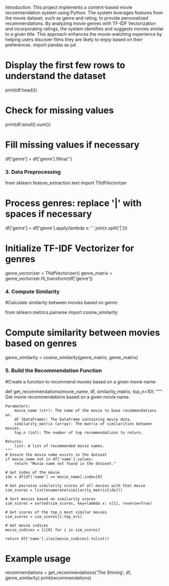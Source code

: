 Introduction:
This project implements a content-based movie recommendation system using Python. The system leverages features from the movie dataset, such as genre and rating, to provide personalized recommendations. By analyzing movie genres with TF-IDF Vectorization and incorporating ratings, the system identifies and suggests movies similar to a given title. This approach enhances the movie-watching experience by helping users discover films they are likely to enjoy based on their preferences.
import pandas as pd
# Display the first few rows to understand the dataset
print(df.head())

# Check for missing values
print(df.isnull().sum())

# Fill missing values if necessary
df['genre'] = df['genre'].fillna('')

### 3. Data Preprocessing


from sklearn.feature_extraction.text import TfidfVectorizer

# Process genres: replace '|' with spaces if necessary
df['genre'] = df['genre'].apply(lambda x: ' '.join(x.split('|')))

# Initialize TF-IDF Vectorizer for genres
genre_vectorizer = TfidfVectorizer()
genre_matrix = genre_vectorizer.fit_transform(df['genre'])


### 4. Compute Similarity

#Calculate similarity between movies based on genre:


from sklearn.metrics.pairwise import cosine_similarity

# Compute similarity between movies based on genres
genre_similarity = cosine_similarity(genre_matrix, genre_matrix)

### 5. Build the Recommendation Function

#Create a function to recommend movies based on a given movie name:


def get_recommendations(movie_name, df, similarity_matrix, top_n=10):
    """
    Get movie recommendations based on a given movie name.
    
    Parameters:
        movie_name (str): The name of the movie to base recommendations on.
        df (DataFrame): The DataFrame containing movie data.
        similarity_matrix (array): The matrix of similarities between movies.
        top_n (int): The number of top recommendations to return.
        
    Returns:
        list: A list of recommended movie names.
    """
    # Ensure the movie name exists in the dataset
    if movie_name not in df['name'].values:
        return "Movie name not found in the dataset."
    
    # Get index of the movie
    idx = df[df['name'] == movie_name].index[0]
    
    # Get pairwise similarity scores of all movies with that movie
    sim_scores = list(enumerate(similarity_matrix[idx]))
    
    # Sort movies based on similarity scores
    sim_scores = sorted(sim_scores, key=lambda x: x[1], reverse=True)
    
    # Get scores of the top_n most similar movies
    sim_scores = sim_scores[1:top_n+1]
    
    # Get movie indices
    movie_indices = [i[0] for i in sim_scores]
    
    return df['name'].iloc[movie_indices].tolist()

# Example usage
recommendations = get_recommendations('The Shining', df, genre_similarity)
print(recommendations)

